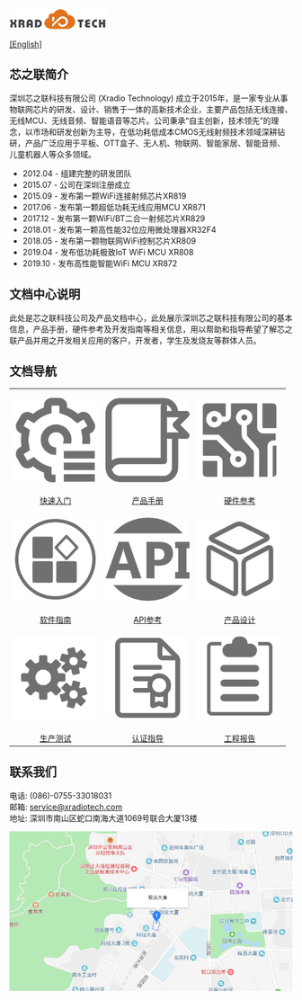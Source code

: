 
![](images/XRADIOTECHLOGO.png)

[[English]](index-en.md)

## 芯之联简介
深圳芯之联科技有限公司 (Xradio Technology) 成立于2015年，是一家专业从事物联网芯片的研发、设计、销售于一体的高新技术企业，主要产品包括无线连接、无线MCU、无线音频、智能语音等芯片。公司秉承“自主创新，技术领先”的理念，以市场和研发创新为主导，在低功耗低成本CMOS无线射频技术领域深耕钻研，产品广泛应用于平板、OTT盒子、无人机、物联网、智能家居、智能音频、儿童机器人等众多领域。

* 2012.04 - 组建完整的研发团队
* 2015.07 - 公司在深圳注册成立
* 2015.09 - 发布第一颗WiFi连接射频芯片XR819
* 2017.06 - 发布第一颗超低功耗无线应用MCU XR871
* 2017.12 - 发布第一颗WiFi/BT二合一射频芯片XR829
* 2018.01 - 发布第一颗高性能32位应用微处理器XR32F4
* 2018.05 - 发布第一颗物联网WiFi控制芯片XR809
* 2019.04 - 发布低功耗极致IoT WiFi MCU XR808
* 2019.10 - 发布高性能智能WiFi MCU XR872

## 文档中心说明
此处是芯之联科技公司及产品文档中心，此处展示深圳芯之联科技有限公司的基本信息，产品手册，硬件参考及开发指南等相关信息，用以帮助和指导希望了解芯之联产品并用之开发相关应用的客户，开发者，学生及发烧友等群体人员。

## 文档导航
<style>
table th:first-of-type  { width: 300px; }
table th:nth-of-type(2) { width: 300px; }
table th:nth-of-type(3) { width: 300px; }
</style>

||||
|:---:|:---:|:--:|
|<html><body><p><a href="zh_CN/get-started/"><img src="images/get-started.png" width=150/></a></p></body></html>|<html><body><p><a href="zh_CN/ic-doc/"><img src="images/product-datasheet.png" width=150/></a></p></body></html>|<html><body><p><a href="zh_CN/hardware-reference/"><img src="images/hw-ref.png" width=150/></a></p></body></html>|
|[快速入门](zh_CN/get-started/index.md)|[产品手册](zh_CN/ic-doc/index.md)|[硬件参考](zh_CN/hardware-reference/index.md)|
|<html><body><p><a href="zh_CN/software-guide/"><img src="images/sw-guide.png" width=150/></p></body></html>|<html><body><p><a href="zh_CN/api-reference/"><img src="images/api-ref.png" width=150/></p></body></html>|<html><body><p><a href="zh_CN/product-design-guide/"><img src="images/product-design.png" width=150/></p></body></html>|
|[软件指南](zh_CN/software-guide/index.md)|[API参考](zh_CN/api-reference/index.md)|[产品设计](zh_CN/product-design-guide/index.md)|
|<html><body><p><a href="zh_CN/manufature-test/"><img src="images/mp-test.png" width=150/></p></body></html>|<html><body><p><a href="zh_CN/certification/"><img src="images/cert.png" width=150/></p></body></html>|<html><body><p><a href="zh_CN/reports"><img src="images/report.png" width=150/></p></body></html>|
|[生产测试](zh_CN/manufature-test/index.md)|[认证指导](zh_CN/certification/index.md)|[工程报告](zh_CN/reports/index.md)|

## 联系我们

电话: (086)-0755-33018031  
邮箱: service@xradiotech.com  
地址: 深圳市南山区蛇口南海大道1069号联合大厦13楼  

<html>
    <body>
        <a href="https://j.map.baidu.com/90vTO" target="_parent"><img src="images/LIANHEDASHA.jpg"></a>
    </body>
</html>
